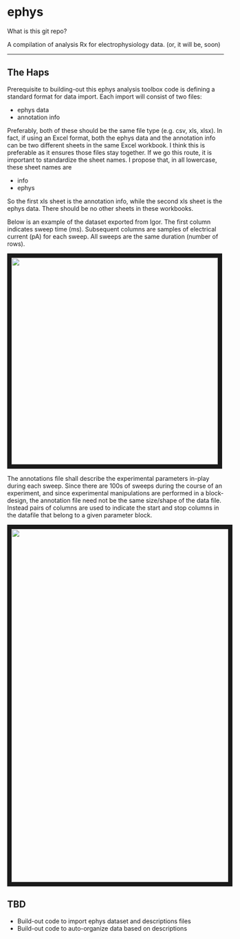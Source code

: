 # ephys

What is this git repo?

A compilation of analysis Rx for electrophysiology data. (or, it will be, soon)

----

## The Haps

Prerequisite to building-out this ephys analysis toolbox code is defining a standard format for data import. Each import will consist of two files:

* ephys data
* annotation info

Preferably, both of these should be the same file type (e.g. csv, xls, xlsx). In fact, if using an Excel format, both the ephys data and the annotation info can be two different sheets in the same Excel workbook. I think this is preferable as it ensures those files stay together. If we go this route, it is important to standardize the sheet names. I propose that, in all lowercase, these sheet names are

* info
* ephys

So the first xls sheet is the annotation info, while the second xls sheet is the ephys data. There should be no other sheets in these workbooks.


Below is an example of the dataset exported from Igor. The first column indicates sweep time (ms). Subsequent columns are samples of electrical current (pA) for each sweep. All sweeps are the same duration (number of rows).

<a href="http://bradleymonk.com/git/readmedia/ephys/data.png" target="_blank">
<img src="http://bradleymonk.com/git/readmedia/ephys/data.png" width="480" border="10" />
</a>


The annotations file shall describe the experimental parameters in-play during each sweep. Since there are 100s of sweeps during the course of an experiment, and since experimental manipulations are performed in a block-design, the annotation file need not be the same size/shape of the data file. Instead pairs of columns are used to indicate the start and stop columns in the datafile that belong to a given parameter block. 


<a href="http://bradleymonk.com/git/readmedia/ephys/anno.png" target="_blank">
<img src="http://bradleymonk.com/git/readmedia/ephys/anno.png" width="820" border="10" />
</a>




## TBD
* Build-out code to import ephys dataset and descriptions files
* Build-out code to auto-organize data based on descriptions
